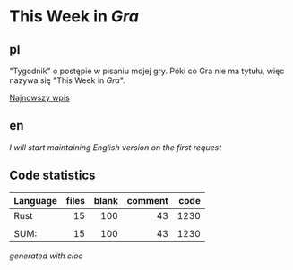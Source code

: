 # This Week in *Gra*
## pl
"Tygodnik" o postępie w pisaniu mojej gry.
Póki co Gra nie ma tytułu, więc nazywa się "This Week in *Gra*".

[Najnowszy wpis](2025-07-13_17.md)



## en
*I will start maintaining English version on the first request*

## Code statistics
Language|files|blank|comment|code
:-------|-------:|-------:|-------:|-------:
Rust|15|100|43|1230
||||
SUM:|15|100|43|1230

_generated with cloc_
